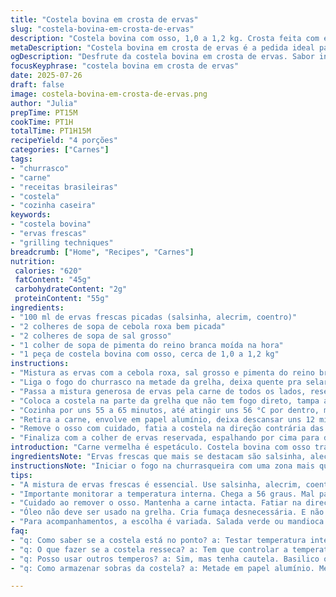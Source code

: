 ```yaml
---
title: "Costela bovina em crosta de ervas"
slug: "costela-bovina-em-crosta-de-ervas"
description: "Costela bovina com osso, 1,0 a 1,2 kg. Crosta feita com ervas frescas: salsinha, alecrim, coentro. Alho substituído por cebola roxa picada. Sal grosso e pimenta do reino branca moída. Cozimento em churrasco comum, meio fogo, 55 a 65 minutos até ponto mal passado, interior 56 °C. Descanso em papel alumínio e corte tradicional após remoção do osso."
metaDescription: "Costela bovina em crosta de ervas é a pedida ideal para uma refeição saborosa e cheia de tradições brasileiras."
ogDescription: "Desfrute da costela bovina em crosta de ervas. Sabor intenso que destaca a carne. Receita perfeita para um churrasco."
focusKeyphrase: "costela bovina em crosta de ervas"
date: 2025-07-26
draft: false
image: costela-bovina-em-crosta-de-ervas.png
author: "Julia"
prepTime: PT15M
cookTime: PT1H
totalTime: PT1H15M
recipeYield: "4 porções"
categories: ["Carnes"]
tags:
- "churrasco"
- "carne"
- "receitas brasileiras"
- "costela"
- "cozinha caseira"
keywords:
- "costela bovina"
- "ervas frescas"
- "grilling techniques"
breadcrumb: ["Home", "Recipes", "Carnes"]
nutrition: 
 calories: "620"
 fatContent: "45g"
 carbohydrateContent: "2g"
 proteinContent: "55g"
ingredients:
- "100 ml de ervas frescas picadas (salsinha, alecrim, coentro)"
- "2 colheres de sopa de cebola roxa bem picada"
- "2 colheres de sopa de sal grosso"
- "1 colher de sopa de pimenta do reino branca moída na hora"
- "1 peça de costela bovina com osso, cerca de 1,0 a 1,2 kg"
instructions:
- "Mistura as ervas com a cebola roxa, sal grosso e pimenta do reino branca até formar uma pasta grossa."
- "Liga o fogo do churrasco na metade da grelha, deixa quente pra selar depois."
- "Passa a mistura generosa de ervas pela carne de todos os lados, reserva uma colher pra finalização."
- "Coloca a costela na parte da grelha que não tem fogo direto, tampa a churrasqueira."
- "Cozinha por uns 55 a 65 minutos, até atingir uns 56 °C por dentro, mal passada."
- "Retira a carne, envolve em papel alumínio, deixa descansar uns 12 minutos pra sucos redistribuírem."
- "Remove o osso com cuidado, fatia a costela na direção contrária das fibras."
- "Finaliza com a colher de ervas reservada, espalhando por cima para dar frescor."
introduction: "Carne vermelha é espetáculo. Costela bovina com osso traz sabor, textura, tradição. Crosta de ervas dá aroma intenso, quase perfume. Trocou alho por cebola roxa, porque corta o ardor, traz doçura inesperada. Sal grosso é indispensável, tempero rústico que ressalta carne. Fogo na churrasqueira em dois estágios, um lado alto pra grelhar rápido e outro indireto pra terminar cavando sabor. Descanso sólido, indispensável. Cortar contra a fibra, pra não embolar. Serve bem no corte em fatias generosas, com salada verde, mandioca ou farofa pra equilibrar. Rústico, robusto. Sem mistério, só prática e vontade."
ingredientsNote: "Ervas frescas que mais se destacam são salsinha, alecrim e coentro. Trocar o alho por cebola roxa picadinha muda tudo, equilibra o tempero e evita aquela ardência forte no paladar. O sal grosso precisa ter granulação grande para liberar sabor lentamente durante o cozimento, enquanto a pimenta do reino branca é menos agressiva que a preta, entrega frescor. Costela com osso deve estar em temperatura ambiente antes de temperar, para cozimento uniforme. Marinada não é necessária, o sabor vem da crosta, feita com ingredientes frescos e simples que você encontra em qualquer feira. Sim, cebola roxa no lugar do alho; dá doçura e mais suavidade, valorizando a carne sem exagerar."
instructionsNote: "Iniciar o fogo na churrasqueira com uma zona mais quente e outra sem fogo direto é fundamental para controlar a temperatura e evitar que a costela resseque. Aplicar a crosta de ervas em uma camada espessa garante que os temperos penetrem pouco a pouco durante o cozimento. O tempo de 55 a 65 minutos é uma média, a carne deve ser monitorada com termômetro para atingir cerca de 56 °C para mal passado. Nunca pule o descanso da carne, que deve ser feito em papel alumínio para preservar os sucos e garantir uma textura macia. O corte contra as fibras da carne facilita a mastigação e realça a maciez. Finalizar com o tempero reservado reforça o frescor das ervas, trazendo contraste com o sabor mais intenso da carne."
tips:
- "A mistura de ervas frescas é essencial. Use salsinha, alecrim, coentro. Mistura tudo com sal e cebola roxa. Camada grossa na carne é fundamental. Isso alucina o sabor. Fogo controlado então. Zona quente para selar, outra mais baixa pra cozinhar."
- "Importante monitorar a temperatura interna. Chega a 56 graus. Mal passada. Se não tiver termômetro, pegada da carne serve. Firme porém macia é o ideal. Evitar ressecamento é crucial. Papel alumínio faz a mágica ao final."
- "Cuidado ao remover o osso. Mantenha a carne intacta. Fatiar na direção contrária das fibras só. Isso ajuda na mastigação. Melhor textura no prato. Finalizar com menos erva reservada. Essa dosagem explode frescor."
- "Óleo não deve ser usado na grelha. Cria fumaça desnecessária. E não dá sabor. Se busca variações, experimente limão. Raspas de limão facilitam frescor. Gengibre ralado também pode entrar na mistura."
- "Para acompanhamentos, a escolha é variada. Salada verde ou mandioca frita funciona bem. Farofa também é uma boa. Texturas e sabores devem harmonizar. Vinagrete é clássico e ideal. Contraste de frescor ajuda."
faq:
- "q: Como saber se a costela está no ponto? a: Testar temperatura interna. 56 graus é o ponto ideal. Olhar a cor da carne também ajuda. Carne mal passada deve ser vermelha no centro."
- "q: O que fazer se a costela resseca? a: Tem que controlar a temperatura. Fogo alto muito tempo tem que evitar. Papel alumínio é aliado. Deixar descansar para redistribuir o suco."
- "q: Posso usar outros temperos? a: Sim, mas tenha cautela. Basilico ou manjericão são boas opções. Mas ervas frescas destacam. Vale a pena testar pequenos lotes."
- "q: Como armazenar sobras da costela? a: Metade em papel alumínio. Metade em potes plásticos. Sempre refrigerar. Consumir em até três dias é o ideal."

---
```

